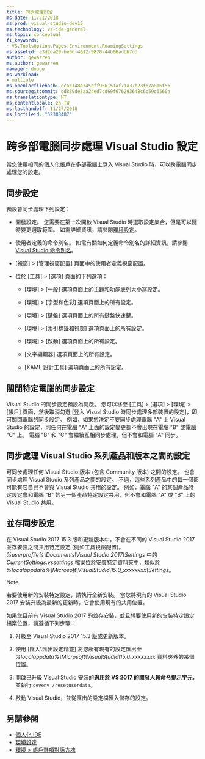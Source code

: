 ```yaml
---
title: 同步處理設定
ms.date: 11/21/2018
ms.prod: visual-studio-dev15
ms.technology: vs-ide-general
ms.topic: conceptual
f1_keywords:
- VS.ToolsOptionsPages.Environment.RoamingSettings
ms.assetid: a3d2ea29-be5d-4012-9820-44b06adbb7dd
author: gewarren
ms.author: gewarren
manager: douge
ms.workload:
- multiple
ms.openlocfilehash: ecac148e745eff956151af71a37b23f67a816f56
ms.sourcegitcommit: dd839de3aa24ed7cd69f676293648c6c59c6560a
ms.translationtype: HT
ms.contentlocale: zh-TW
ms.lasthandoff: 11/27/2018
ms.locfileid: "52388487"
---
```

# <a name="synchronize-visual-studio-settings-across-multiple-computers"></a>跨多部電腦同步處理 Visual Studio 設定

當您使用相同的個人化帳戶在多部電腦上登入 Visual Studio 時，可以跨電腦同步處理您的設定。

## <a name="synchronized-settings"></a>同步設定

預設會同步處理下列設定：

- 開發設定。 您需要在第一次開啟 Visual Studio 時選取設定集合，但是可以隨時變更選取範圍。 如需詳細資訊，請參閱[環境設定](../ide/environment-settings.md)。

- 使用者定義的命令別名。 如需有關如何定義命令別名的詳細資訊，請參閱 [Visual Studio 命令別名](../ide/reference/visual-studio-command-aliases.md)。

- [視窗] > [管理視窗配置] 頁面中的使用者定義視窗配置。

- 位於 [工具] > [選項] 頁面的下列選項：

   - [環境] > [一般] 選項頁面上的主題和功能表列大小寫設定。

   - [環境] > [字型和色彩] 選項頁面上的所有設定。

   - [環境] > [鍵盤] 選項頁面上的所有鍵盤快速鍵。

   - [環境] > [索引標籤和視窗] 選項頁面上的所有設定。

   - [環境] > [啟動] 選項頁面上的所有設定。

   - [文字編輯器] 選項頁面上的所有設定。

   - [XAML 設計工具] 選項頁面上的所有設定。

## <a name="turn-off-synchronized-settings-on-a-particular-computer"></a>關閉特定電腦的同步設定

Visual Studio 的同步設定預設為開啟。 您可以移至 [工具] > [選項] > [環境] > [帳戶] 頁面，然後取消勾選 [登入 Visual Studio 時同步處理多部裝置的設定]，即可關閉電腦的同步設定。 例如，如果您決定不要同步處理電腦 "A" 上 Visual Studio 的設定，則任何在電腦 "A" 上面的設定變更都不會出現在電腦 "B" 或電腦 "C" 上。 電腦 "B" 和 "C" 會繼續互相同步處理，但不會和電腦 "A" 同步。

## <a name="synchronize-settings-across-visual-studio-family-products-and-editions"></a>同步處理 Visual Studio 系列產品和版本之間的設定

可同步處理任何 Visual Studio 版本 (包含 Community 版本) 之間的設定。 也會同步處理 Visual Studio 系列產品之間的設定。 不過，這些系列產品中的每一個都可能有它自己不會與 Visual Studio 共用的設定。 例如，電腦 "A" 的某個產品特定設定會和電腦 "B" 的另一個產品特定設定共用，但不會和電腦 "A" 或 "B" 上的 Visual Studio 共用。

## <a name="side-by-side-synchronized-settings"></a>並存同步設定

在 Visual Studio 2017 15.3 版和更新版本中，不會在不同的 Visual Studio 2017 並存安裝之間共用特定設定 (例如工具視窗配置)。 *%userprofile%\Documents\Visual Studio 2017\Settings* 中的 *CurrentSettings.vssettings* 檔案位於安裝特定資料夾中，類似於 *%localappdata%\Microsoft\VisualStudio\15.0_xxxxxxxx\Settings*。

> [!NOTE]
> 若要使用新的安裝特定設定，請執行全新安裝。 當您將現有的 Visual Studio 2017 安裝升級為最新的更新時，它會使用現有的共用位置。

如果您目前有 Visual Studio 2017 的並存安裝，並且想要使用新的安裝特定設定檔案位置，請遵循下列步驟：

1. 升級至 Visual Studio 2017 15.3 版或更新版本。

1. 使用 [匯入\匯出設定精靈] 將您所有現有的設定匯出至 *%localappdata%\Microsoft\VisualStudio\15.0_xxxxxxxx* 資料夾外的某個位置。

1. 開啟已升級 Visual Studio 安裝的**適用於 VS 2017 的開發人員命令提示字元**，並執行 `devenv /resetuserdata`。

1. 啟動 Visual Studio，並從匯出的設定檔匯入儲存的設定。

## <a name="see-also"></a>另請參閱

- [個人化 IDE](../ide/personalizing-the-visual-studio-ide.md)
- [環境設定](../ide/environment-settings.md)
- [環境 > 帳戶選項對話方塊](reference/synchronized-settings-environment-options-dialog-box.md)
